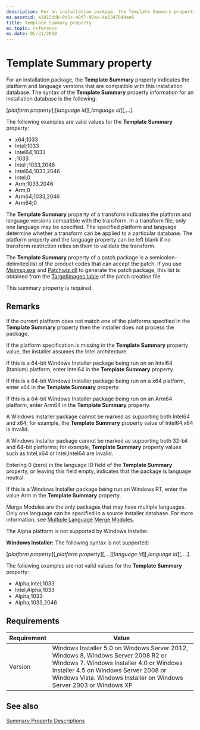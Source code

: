 ```yaml
---
description: For an installation package, the Template Summary property indicates the platform and language versions that are compatible with this installation database.
ms.assetid: a1015ddb-8d5c-40f7-97ac-4a1347644ae6
title: Template Summary property
ms.topic: reference
ms.date: 05/31/2018
---
```


# Template Summary property

For an installation package, the **Template Summary** property indicates the platform and language versions that are compatible with this installation database. The syntax of the **Template Summary** property information for an installation database is the following:

\[*platform property*\];\[*language id*\]\[,*language id*\]\[,...\].

The following examples are valid values for the **Template Summary** property:

-   x64;1033
-   Intel;1033
-   Intel64;1033
-   ;1033
-   Intel ;1033,2046
-   Intel64;1033,2046
-   Intel;0
-   Arm;1033,2046
-   Arm;0
-   Arm64;1033,2046
-   Arm64;0

The **Template Summary** property of a transform indicates the platform and language versions compatible with the transform. In a transform file, only one language may be specified. The specified platform and language determine whether a transform can be applied to a particular database. The platform property and the language property can be left blank if no transform restriction relies on them to validate the transform.

The **Template Summary** property of a patch package is a semicolon-delimited list of the product codes that can accept the patch. If you use [Msimsp.exe](msimsp-exe.md) and [Patchwiz.dll](patchwiz-dll.md) to generate the patch package, this list is obtained from the [TargetImages table](targetimages-table-patchwiz-dll-.md) of the patch creation file.

This summary property is required.

## Remarks

If the current platform does not match one of the platforms specified in the **Template Summary** property then the installer does not process the package.

If the platform specification is missing in the **Template Summary** property value, the installer assumes the Intel architecture.

If this is a 64-bit Windows Installer package being run on an Intel64 (Itanium) platform, enter Intel64 in the **Template Summary** property.

If this is a 64-bit Windows Installer package being run on a x64 platform, enter x64 in the **Template Summary** property.

If this is a 64-bit Windows Installer package being run on an Arm64 platform, enter Arm64 in the **Template Summary** property.

A Windows Installer package cannot be marked as supporting both Intel64 and x64; for example, the **Template Summary** property value of Intel64,x64 is invalid.

A Windows Installer package cannot be marked as supporting both 32-bit and 64-bit platforms; for example, **Template Summary** property values such as Intel,x64 or Intel,Intel64 are invalid.

Entering 0 (zero) in the language ID field of the **Template Summary** property, or leaving this field empty, indicates that the package is language neutral.

If this is a Windows Installer package being run on Windows RT, enter the value Arm in the **Template Summary** property.

Merge Modules are the only packages that may have multiple languages. Only one language can be specified in a source installer database. For more information, see [Multiple Language Merge Modules](multiple-language-merge-modules.md).

The Alpha platform is not supported by Windows Installer.

**Windows Installer:** The following syntax is not supported:

\[*platform property*\]\[,*platform property*\]\[,...\]\[*language id*\]\[,*language id*\]\[,...\].

The following examples are not valid values for the **Template Summary** property:

-   Alpha,Intel;1033
-   Intel,Alpha;1033
-   Alpha;1033
-   Alpha;1033,2046

## Requirements



| Requirement | Value |
|--------------------|---------------------------------------------------------------------------------------------------------------------------------------------------------------------------------------------------------------------------------------------------------|
| Version<br/> | Windows Installer 5.0 on Windows Server 2012, Windows 8, Windows Server 2008 R2 or Windows 7. Windows Installer 4.0 or Windows Installer 4.5 on Windows Server 2008 or Windows Vista. Windows Installer on Windows Server 2003 or Windows XP<br/> |



## See also

<dl> <dt>

[Summary Property Descriptions](summary-property-descriptions.md)
</dt> </dl>

 

 




